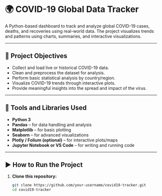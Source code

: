 # 🌍 COVID-19 Global Data Tracker

A Python-based dashboard to track and analyze global COVID-19 cases, deaths, and recoveries using real-world data. The project visualizes trends and patterns using charts, summaries, and interactive visualizations.

---

## 🎯 Project Objectives

- Collect and load live or historical COVID-19 data.
- Clean and preprocess the dataset for analysis.
- Perform basic statistical analysis by country/region.
- Visualize COVID-19 trends through interactive plots.
- Provide meaningful insights into the spread and impact of the virus.

---

## 🧰 Tools and Libraries Used

- **Python 3**
- **Pandas** – for data handling and analysis
- **Matplotlib** – for basic plotting
- **Seaborn** – for advanced visualizations
- **Plotly / Folium (optional)** – for interactive plots/maps
- **Jupyter Notebook or VS Code** – for writing and running code

---

## ▶️ How to Run the Project

1. **Clone this repository:**
   ```bash
   git clone https://github.com/your-username/covid19-tracker.git
   cd covid19-tracker
